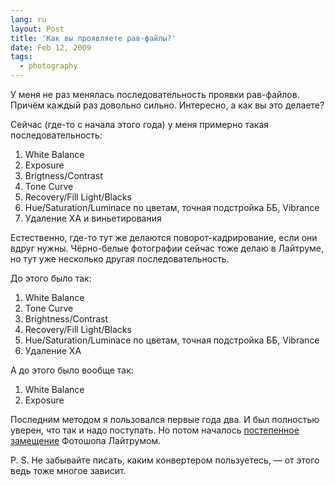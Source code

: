 ```yaml
---
lang: ru
layout: Post
title: 'Как вы проявляете рав-файлы?'
date: Feb 12, 2009
tags:
  - photography
---
```


У меня не раз менялась последовательность проявки рав-файлов. Причём каждый раз довольно сильно. Интересно, а как вы это делаете?

Сейчас (где-то с начала этого года) у меня примерно такая последовательность:

1. White Balance
2. Exposure
3. Brigtness/Contrast
4. Tone Curve
5. Recovery/Fill Light/Blacks
6. Hue/Saturation/Luminace по цветам, точная подстройка ББ, Vibrance
7. Удаление ХА и виньетирования

Естественно, где-то тут же делаются поворот-кадрирование, если они вдруг нужны. Чёрно-белые фотографии сейчас тоже делаю в Лайтруме, но тут уже несколько другая последовательность.

<!--more-->

До этого было так:

1. White Balance
2. Tone Curve
3. Brightness/Contrast
4. Recovery/Fill Light/Blacks
5. Hue/Saturation/Luminace по цветам, точная подстройка ББ, Vibrance
6. Удаление ХА

А до этого было вообще так:

1. White Balance
2. Exposure

Последним методом я пользовался первые года два. И был полностью уверен, что так и надо поступать. Но потом началось [постепенное замещение](/blog/2485 'Про проявку цифровых фотографий и моё просветление') Фотошопа Лайтрумом.

P. S. Не забывайте писать, каким конвертером пользуетесь, — от этого ведь тоже многое зависит.
